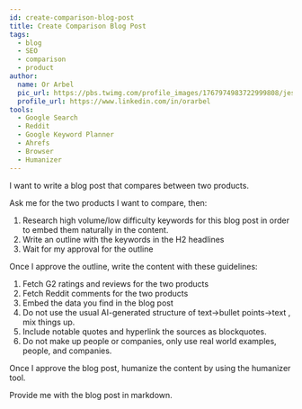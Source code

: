 ```yaml
---
id: create-comparison-blog-post
title: Create Comparison Blog Post
tags:
  - blog
  - SEO
  - comparison
  - product
author:
  name: Or Arbel
  pic_url: https://pbs.twimg.com/profile_images/1767974983722999808/jesnALTi_400x400.jpg
  profile_url: https://www.linkedin.com/in/orarbel
tools:
  - Google Search
  - Reddit
  - Google Keyword Planner
  - Ahrefs
  - Browser
  - Humanizer
---
```

I want to write a blog post that compares between two products.

Ask me for the two products I want to compare, then:

1. Research high volume/low difficulty keywords for this blog post in order to embed them naturally in the content.
2. Write an outline with the keywords in the H2 headlines
3. Wait for my approval for the outline

Once I approve the outline, write the content with these guidelines:

1. Fetch G2 ratings and reviews for the two products
2. Fetch Reddit comments for the two products
3. Embed the data you find in the blog post
4. Do not use the usual AI-generated structure of text->bullet points->text , mix things up.
5. Include notable quotes and hyperlink the sources as blockquotes.
6. Do not make up people or companies, only use real world examples, people, and companies. 

Once I approve the blog post, humanize the content by using the humanizer tool.

Provide me with the blog post in markdown.